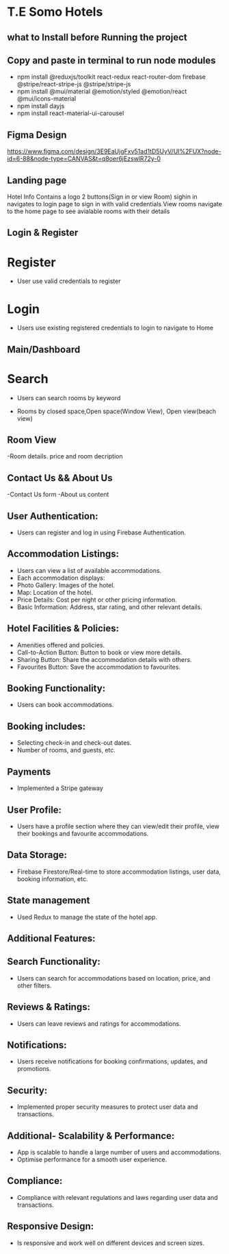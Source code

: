 # T.E Somo Hotels

## what to Install before Running the project
## Copy and paste in terminal to run node modules

- npm install @reduxjs/toolkit react-redux react-router-dom firebase @stripe/react-stripe-js @stripe/stripe-js
- npm install @mui/material @emotion/styled @emotion/react @mui/icons-material
- npm install dayjs
- npm install react-material-ui-carousel

## Figma Design
https://www.figma.com/design/3E9EaUjgFxv51ad1tD5UyV/UI%2FUX?node-id=6-88&node-type=CANVAS&t=q8oer6jEzswlR72y-0

## Landing page

Hotel Info
Contains a logo 2 buttons(Sign in or view Room)
sighin in navigates to login page to sign in with valid credentials
View rooms navigate to the home page to see avialable rooms with their details

## Login & Register

# Register

- User use valid credentials to register

# Login

- Users use existing registered credentials to login to navigate to Home

## Main/Dashboard

# Search

- Users can search rooms by keyword

- Rooms by closed space,Open space(Window View), Open view(beach view)

## Room View

-Room details. price and room decription

## Contact Us && About Us
-Contact Us form
-About us content

## User Authentication:
- Users can register and log in using Firebase Authentication.
## Accommodation Listings:
- Users can view a list of available accommodations.
- Each accommodation displays:
- Photo Gallery: Images of the hotel.
- Map: Location of the hotel.
- Price Details: Cost per night or other pricing information.
- Basic Information: Address, star rating, and other relevant details.
## Hotel Facilities & Policies: 
- Amenities offered and policies.
- Call-to-Action Button: Button to book or view more details.
- Sharing Button: Share the accommodation details with others.
- Favourites Button: Save the accommodation to favourites.
## Booking Functionality:
- Users can book accommodations.
## Booking includes:
- Selecting check-in and check-out dates.
- Number of rooms, and guests, etc.
## Payments
- Implemented a Stripe gateway
## User Profile:
- Users have a profile section where they can view/edit their profile, view their bookings and favourite accommodations.
## Data Storage:
- Firebase Firestore/Real-time to store accommodation listings, user data, booking information, etc.
## State management
- Used Redux to manage the state of the hotel app.
## Additional Features:
## Search Functionality: 
- Users can search for accommodations based on location, price, and other filters.
## Reviews & Ratings: 
- Users can leave reviews and ratings for accommodations.
## Notifications: 
- Users receive notifications for booking confirmations, updates, and promotions.
## Security:
- Implemented proper security measures to protect user data and transactions.
## Additional- Scalability & Performance:
- App is scalable to handle a large number of users and accommodations.
- Optimise performance for a smooth user experience.
## Compliance:
- Compliance with relevant regulations and laws regarding user data and transactions.
## Responsive Design:
- Is responsive and work well on different devices and screen sizes.

